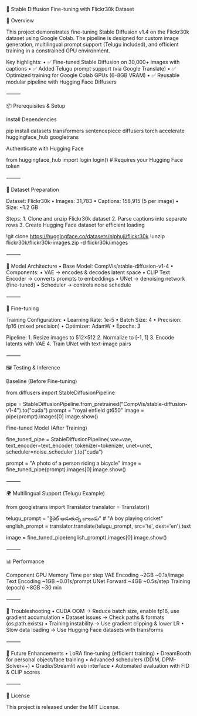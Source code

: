🎨 Stable Diffusion Fine-tuning with Flickr30k Dataset

🚀 Overview

This project demonstrates fine-tuning Stable Diffusion v1.4 on the Flickr30k dataset using Google Colab. The pipeline is designed for custom image generation, multilingual prompt support (Telugu included), and efficient training in a constrained GPU environment.

Key highlights:
	•	✅ Fine-tuned Stable Diffusion on 30,000+ images with captions
	•	✅ Added Telugu prompt support (via Google Translate)
	•	✅ Optimized training for Google Colab GPUs (6–8GB VRAM)
	•	✅ Reusable modular pipeline with Hugging Face Diffusers

⸻

📦 Prerequisites & Setup

Install Dependencies

pip install datasets transformers sentencepiece diffusers torch accelerate huggingface_hub googletrans

Authenticate with Hugging Face

from huggingface_hub import login
login()  # Requires your Hugging Face token


⸻

📂 Dataset Preparation

Dataset: Flickr30k
	•	Images: 31,783
	•	Captions: 158,915 (5 per image)
	•	Size: ~1.2 GB

Steps:
	1.	Clone and unzip Flickr30k dataset
	2.	Parse captions into separate rows
	3.	Create Hugging Face dataset for efficient loading

!git clone https://huggingface.co/datasets/nlphuji/flickr30k
!unzip flickr30k/flickr30k-images.zip -d flickr30k/images


⸻

🧩 Model Architecture
	•	Base Model: CompVis/stable-diffusion-v1-4
	•	Components:
	•	VAE → encodes & decodes latent space
	•	CLIP Text Encoder → converts prompts to embeddings
	•	UNet → denoising network (fine-tuned)
	•	Scheduler → controls noise schedule

⸻

🎯 Fine-tuning

Training Configuration:
	•	Learning Rate: 1e-5
	•	Batch Size: 4
	•	Precision: fp16 (mixed precision)
	•	Optimizer: AdamW
	•	Epochs: 3

Pipeline:
	1.	Resize images to 512×512
	2.	Normalize to [-1, 1]
	3.	Encode latents with VAE
	4.	Train UNet with text-image pairs

⸻

🖼️ Testing & Inference

Baseline (Before Fine-tuning)

from diffusers import StableDiffusionPipeline

pipe = StableDiffusionPipeline.from_pretrained("CompVis/stable-diffusion-v1-4").to("cuda")
prompt = "royal enfield gt650"
image = pipe(prompt).images[0]
image.show()

Fine-tuned Model (After Training)

fine_tuned_pipe = StableDiffusionPipeline(
    vae=vae, text_encoder=text_encoder, tokenizer=tokenizer, unet=unet, scheduler=noise_scheduler
).to("cuda")

prompt = "A photo of a person riding a bicycle"
image = fine_tuned_pipe(prompt).images[0]
image.show()


⸻

🌍 Multilingual Support (Telugu Example)

from googletrans import Translator
translator = Translator()

telugu_prompt = "క్రికెట్ ఆడుతున్న బాలుడు"  # "A boy playing cricket"
english_prompt = translator.translate(telugu_prompt, src='te', dest='en').text

image = fine_tuned_pipe(english_prompt).images[0]
image.show()


⸻

📊 Performance

Component	GPU Memory	Time per step
VAE Encoding	~2GB	~0.1s/image
Text Encoding	~1GB	~0.01s/prompt
UNet Forward	~4GB	~0.5s/step
Training (epoch)	~8GB	~30 min


⸻

🐞 Troubleshooting
	•	CUDA OOM → Reduce batch size, enable fp16, use gradient accumulation
	•	Dataset issues → Check paths & formats (os.path.exists)
	•	Training instability → Use gradient clipping & lower LR
	•	Slow data loading → Use Hugging Face datasets with transforms

⸻

🌟 Future Enhancements
	•	LoRA fine-tuning (efficient training)
	•	DreamBooth for personal object/face training
	•	Advanced schedulers (DDIM, DPM-Solver++)
	•	Gradio/Streamlit web interface
	•	Automated evaluation with FID & CLIP scores

⸻

📖 License

This project is released under the MIT License.
